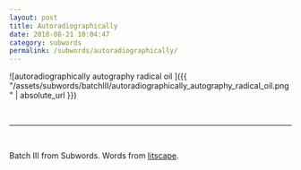 ```yaml
---
layout: post
title: Autoradiographically 
date: 2018-08-21 10:04:47
category: subwords
permalink: /subwords/autoradiographically/ 
---
```


![autoradiographically autography radical oil ]({{ "/assets/subwords/batchIII/autoradiographically_autography_radical_oil.png" | absolute_url }})


&nbsp;

---

&nbsp;

Batch III from Subwords. Words from [litscape](https://www.litscape.com/).
